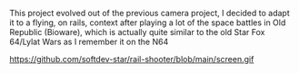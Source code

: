 This project evolved out of the previous camera project, I decided to adapt it to a flying, on rails, context after playing a lot of the space battles in Old Republic (Bioware), which is actually quite similar to the old Star Fox 64/Lylat Wars as I remember it on the N64

https://github.com/softdev-star/rail-shooter/blob/main/screen.gif
